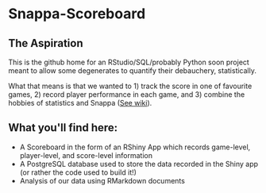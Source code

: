 # Snappa-Scoreboard

## The Aspiration

This is the github home for an RStudio/SQL/probably Python soon project meant to allow some degenerates to quantify their debauchery, statistically.

What that means is that we wanted to 1) track the score in one of favourite games, 2) record player performance in each game, and 3) combine the hobbies of statistics and Snappa ([See wiki](https://github.com/mdewey131/Snappa-Scoreboard/wiki/An-Overview-of-SnappaMetrics)).

## What you'll find here:

- A Scoreboard in the form of an RShiny App which records game-level, player-level, and score-level information
- A PostgreSQL database used to store the data recorded in the Shiny app (or rather the code used to build it!)
- Analysis of our data using RMarkdown documents 

